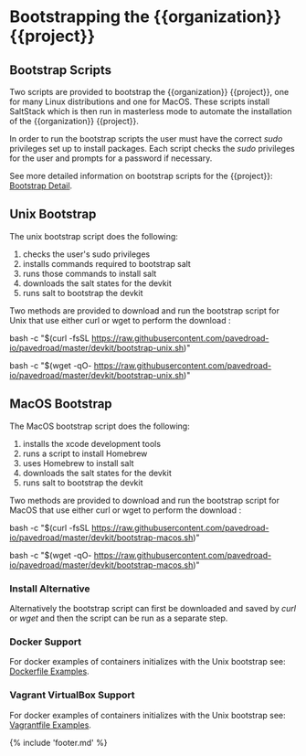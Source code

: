 # Bootstrapping the {{organization}} {{project}}

## Bootstrap Scripts

Two scripts are provided to bootstrap the {{organization}} {{project}},
one for many Linux distributions and one for MacOS.
These scripts install SaltStack which is then run in masterless mode
to automate the installation of the {{organization}} {{project}}.

In order to run the bootstrap scripts the user must have the correct _sudo_ privileges
set up to install packages.
Each script checks the _sudo_ privileges for the user and prompts for a
password if necessary.

See more detailed information on bootstrap scripts for the {{project}}:
[Bootstrap Detail]({{devkit_bootstrap}}).

## Unix Bootstrap

The unix bootstrap script does the following:

1) checks the user's sudo privileges
2) installs commands required to bootstrap salt
3) runs those commands to install salt
4) downloads the salt states for the devkit
5) runs salt to bootstrap the devkit

Two methods are provided to download and run the bootstrap script for Unix
that use either curl or wget to perform the download :

bash -c "$(curl -fsSL https://raw.githubusercontent.com/pavedroad-io/pavedroad/master/devkit/bootstrap-unix.sh)"

bash -c "$(wget -qO- https://raw.githubusercontent.com/pavedroad-io/pavedroad/master/devkit/bootstrap-unix.sh)"

## MacOS Bootstrap

The MacOS bootstrap script does the following:

1) installs the xcode development tools
2) runs a script to install Homebrew
3) uses Homebrew to install salt
4) downloads the salt states for the devkit
5) runs salt to bootstrap the devkit

Two methods are provided to download and run the bootstrap script for MacOS
that use either curl or wget to perform the download :

bash -c "$(curl -fsSL https://raw.githubusercontent.com/pavedroad-io/pavedroad/master/devkit/bootstrap-macos.sh)"

bash -c "$(wget -qO- https://raw.githubusercontent.com/pavedroad-io/pavedroad/master/devkit/bootstrap-macos.sh)"

### Install Alternative

Alternatively the bootstrap script can first be downloaded and saved by
_curl_ or _wget_ and then the script can be run as a separate step.

### Docker Support

For docker examples of containers initializes with the Unix bootstrap see:
[Dockerfile Examples]({{docker_readme}}).

### Vagrant VirtualBox Support

For docker examples of containers initializes with the Unix bootstrap see:
[Vagrantfile Examples]({{vagrant_readme}}).

{% include 'footer.md' %}
